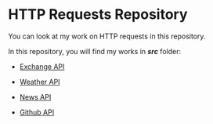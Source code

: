 # HTTP Requests Repository

You can look at my work on HTTP requests in this repository.

In this repository, you will find my works in ***src*** folder:

* [Exchange API](https://github.com/ugurcankok/HTTP_Requests/tree/master/src/Exchange%20API)

* [Weather API](https://github.com/ugurcankok/HTTP_Requests/tree/master/src/Weather%20API)

* [News API](https://github.com/ugurcankok/HTTP_Requests/tree/master/src/News%20API)

* [Github API](https://github.com/ugurcankok/HTTP_Requests/tree/master/src/Github%20API)
